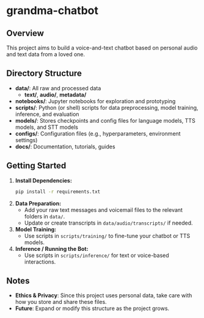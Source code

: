 # grandma-chatbot

## Overview
This project aims to build a voice-and-text chatbot based on personal audio and text data from a loved one.

## Directory Structure

- **data/**: All raw and processed data
  - **text/**, **audio/**, **metadata/**
- **notebooks/**: Jupyter notebooks for exploration and prototyping
- **scripts/**: Python (or shell) scripts for data preprocessing, model training, inference, and evaluation
- **models/**: Stores checkpoints and config files for language models, TTS models, and STT models
- **configs/**: Configuration files (e.g., hyperparameters, environment settings)
- **docs/**: Documentation, tutorials, guides

## Getting Started

1. **Install Dependencies:**
   ```bash
   pip install -r requirements.txt
   ```
2. **Data Preparation:**
   - Add your raw text messages and voicemail files to the relevant folders in `data/`.
   - Update or create transcripts in `data/audio/transcripts/` if needed.
3. **Model Training:**
   - Use scripts in `scripts/training/` to fine-tune your chatbot or TTS models.
4. **Inference / Running the Bot:**
   - Use scripts in `scripts/inference/` for text or voice-based interactions.

## Notes

- **Ethics & Privacy**: Since this project uses personal data, take care with how you store and share these files.
- **Future**: Expand or modify this structure as the project grows.

